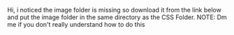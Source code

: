 Hi, i noticed the image folder is missing so download it from the link below and put the image folder in the same directory as the CSS Folder.
NOTE: Dm me if you don't really understand how to do this
